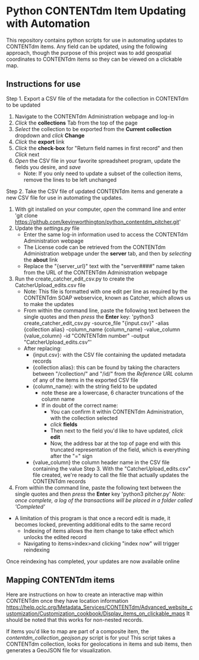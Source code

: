 # Python CONTENTdm Item Updating with Automation
This repository contains python scripts for use in automating updates to CONTENTdm items.
Any field can be updated, using the following approach, though the purpose of this project was to add geospatial coordinates to CONTENTdm items so they can be viewed on a clickable map.

## Instructions for use
Step 1. Export a CSV file of the metadata for the collection in CONTENTdm to be updated
1. Navigate to the CONTENTdm Administration webpage and log-in
1. *Click* the **collections** Tab from the top of the page
1. *Select* the collection to be exported from the **Current collection** dropdown and *click* **Change**
1. *Click* the **export** link
1. *Click* the **check-box** for "Return field names in first record" and then *Click* next
1. *Open* the CSV file in your favorite spreadsheet program, update the fields you desire, and *save*
    - Note: If you only need to update a subset of the collection items, remove the lines to be left unchanged

Step 2. Take the CSV file of updated CONTENTdm items and generate a new CSV file for use in automating the updates.
1. With git installed on your computer, *open* the command line and enter 'git clone https://github.com/kevinworthington/python_contentdm_pitcher.git'
2. Update the *settings.py* file 
   - Enter the same log-in information used to access the CONTENTdm Administration webpage
   - The License code can be retrieved from the CONTENTdm Administration webpage under the **server** tab, and then by *selecting* the **about** link
   - Replace the "{server_url}" text with the "server####" name taken from the URL of the CONTENTdm Administration webpage
3. Run the create_catcher_edit_csv.py to create the CatcherUpload_edits.csv file
   - Note: This file is formatted with one edit per line as required by the CONTENTdm SOAP webservice, known as Catcher, which allows us to make the updates
   - From within the command line, paste the following text between the single quotes and then *press* the **Enter** key: 'python3 create_catcher_edit_csv.py -source_file "{input.csv}" -alias {collection alias} -column_name {column_name} -value_column {value_column} -id "CONTENTdm number" -output "CatcherUpload_edits.csv"'
    - After replacing: 
        - {input.csv}: with the CSV file containing the updated metadata records
        - {collection alias}: this can be found by taking the characters between "/collection/" and "/id/" from the *Reference URL* column of any of the items in the exported CSV file 
        - {column_name}: with the string field to be updated
            - note these are a lowercase, 6 character truncations of the column name
            - If in doubt of the correct name:
                - You can confirm it within CONTENTdm Administration, with the collection selected
                - *click* **fields**
                - Then next to the field you'd like to have updated, *click* **edit**
                - Now, the address bar at the top of page end with this truncated representation of the field, which is everything after the "=" sign
        - {value_column} the column header name in the CSV file containing the value
Step 3. With the "CatcherUpload_edits.csv" file created, we're ready to call the file that actually updates the CONTENTdm records
1. From within the command line, paste the following text between the single quotes and then *press* the **Enter** key 'python3 pitcher.py'
*Note: once complete, a log of the transactions will be placed in a folder called 'Completed'*
- A limitation of this program is that once a record edit is made, it becomes locked, preventing additional edits to the same record 
  - Indexing of items allows the item change to take effect which unlocks the edited record
   - Navigating to items>index>and clicking "index now" will trigger reindexing    

Once reindexing has completed, your updates are now available online    

## Mapping CONTENTdm items
Here are instructions on how to create an interactive map within CONTENTdm once they have location information https://help.oclc.org/Metadata_Services/CONTENTdm/Advanced_website_customization/Customization_cookbook/Display_items_on_clickable_maps
It should be noted that this works for non-nested records. 

If items you'd like to map are part of a composite item, the *contentdm_collection_geojson.py* script is for you!
This script takes a CONTENTdm collection, looks for geolocations in items and sub items, then generates a GeoJSON file for visualization.

